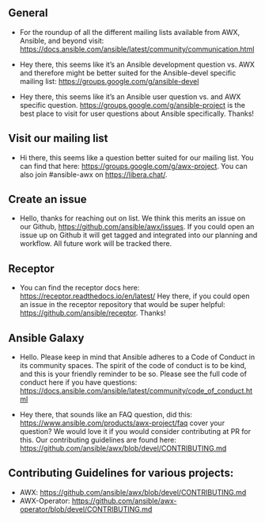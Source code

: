 ## General
- For the roundup of all the different mailing lists available from AWX, Ansible, and beyond visit: https://docs.ansible.com/ansible/latest/community/communication.html 

- Hey there, this seems like it’s an Ansible development question vs. AWX and therefore might be better suited for the Ansible-devel specific mailing list: https://groups.google.com/g/ansible-devel 

- Hey there, this seems like it’s an Ansible user question vs. and AWX specific question. https://groups.google.com/g/ansible-project is the best place to visit for user questions about Ansible specifically. Thanks!

## Visit our mailing list
- Hi there, this seems like a question better suited for our mailing list. You can find that here: https://groups.google.com/g/awx-project. You can also join #ansible-awx on https://libera.chat/.

## Create an issue
- Hello, thanks for reaching out on list. We think this merits an issue on our Github, https://github.com/ansible/awx/issues. If you could open an issue up on Github it will get tagged and integrated into our planning and workflow. All future work will be tracked there.

## Receptor
- You can find the receptor docs here: https://receptor.readthedocs.io/en/latest/ 
Hey there, if you could open an issue in the receptor repository that would be super helpful: https://github.com/ansible/receptor. Thanks!

## Ansible Galaxy
- Hello. Please keep in mind that Ansible adheres to a Code of Conduct in its community spaces. The spirit of the code of conduct is to be kind, and this is your friendly reminder to be so. Please see the full code of conduct here if you have questions: https://docs.ansible.com/ansible/latest/community/code_of_conduct.html 

- Hey there, that sounds like an FAQ question, did this: https://www.ansible.com/products/awx-project/faq cover your question?
We would love it if you would consider contributing at PR for this. Our contributing guidelines are found here: https://github.com/ansible/awx/blob/devel/CONTRIBUTING.md

## Contributing Guidelines for various projects:
- AWX: https://github.com/ansible/awx/blob/devel/CONTRIBUTING.md 
- AWX-Operator: https://github.com/ansible/awx-operator/blob/devel/CONTRIBUTING.md

